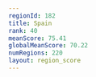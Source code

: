 ```yaml
---
regionId: 182
title: Spain
rank: 40
meanScore: 75.41
globalMeanScore: 70.22
numRegions: 220
layout: region_score
---
```

